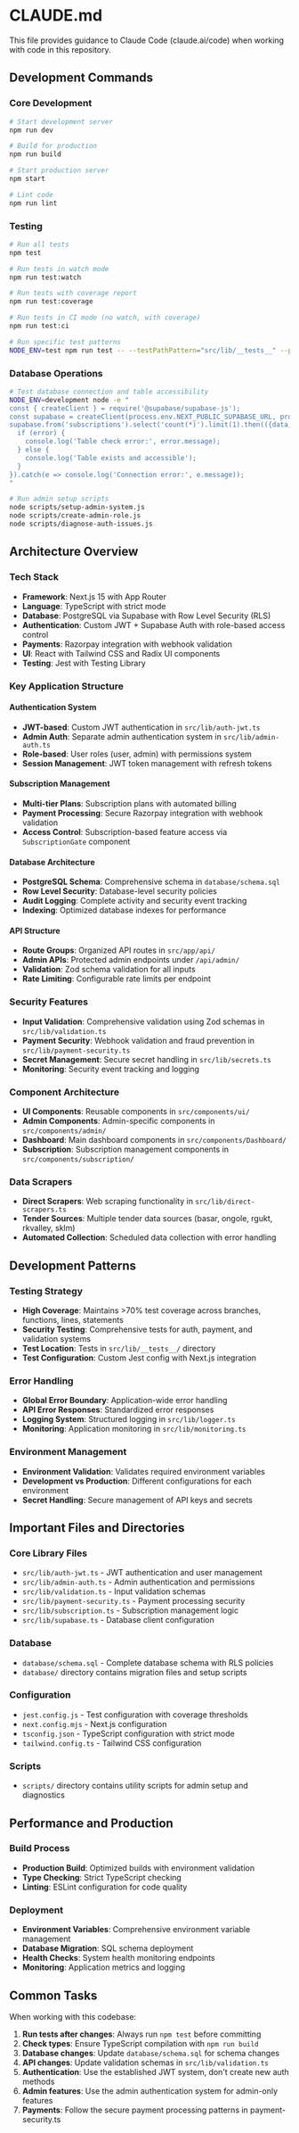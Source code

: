# CLAUDE.md

This file provides guidance to Claude Code (claude.ai/code) when working with code in this repository.

## Development Commands

### Core Development
```bash
# Start development server
npm run dev

# Build for production
npm run build

# Start production server
npm start

# Lint code
npm run lint
```

### Testing
```bash
# Run all tests
npm test

# Run tests in watch mode
npm run test:watch

# Run tests with coverage report
npm run test:coverage

# Run tests in CI mode (no watch, with coverage)
npm run test:ci

# Run specific test patterns
NODE_ENV=test npm run test -- --testPathPattern="src/lib/__tests__" --passWithNoTests
```

### Database Operations
```bash
# Test database connection and table accessibility
NODE_ENV=development node -e "
const { createClient } = require('@supabase/supabase-js');
const supabase = createClient(process.env.NEXT_PUBLIC_SUPABASE_URL, process.env.SUPABASE_SERVICE_ROLE_KEY);
supabase.from('subscriptions').select('count(*)').limit(1).then(({data, error}) => {
  if (error) {
    console.log('Table check error:', error.message);
  } else {
    console.log('Table exists and accessible');
  }
}).catch(e => console.log('Connection error:', e.message));
"

# Run admin setup scripts
node scripts/setup-admin-system.js
node scripts/create-admin-role.js
node scripts/diagnose-auth-issues.js
```

## Architecture Overview

### Tech Stack
- **Framework**: Next.js 15 with App Router
- **Language**: TypeScript with strict mode
- **Database**: PostgreSQL via Supabase with Row Level Security (RLS)
- **Authentication**: Custom JWT + Supabase Auth with role-based access control
- **Payments**: Razorpay integration with webhook validation
- **UI**: React with Tailwind CSS and Radix UI components
- **Testing**: Jest with Testing Library

### Key Application Structure

#### Authentication System
- **JWT-based**: Custom JWT authentication in `src/lib/auth-jwt.ts`
- **Admin Auth**: Separate admin authentication system in `src/lib/admin-auth.ts`
- **Role-based**: User roles (user, admin) with permissions system
- **Session Management**: JWT token management with refresh tokens

#### Subscription Management
- **Multi-tier Plans**: Subscription plans with automated billing
- **Payment Processing**: Secure Razorpay integration with webhook validation
- **Access Control**: Subscription-based feature access via `SubscriptionGate` component

#### Database Architecture
- **PostgreSQL Schema**: Comprehensive schema in `database/schema.sql`
- **Row Level Security**: Database-level security policies
- **Audit Logging**: Complete activity and security event tracking
- **Indexing**: Optimized database indexes for performance

#### API Structure
- **Route Groups**: Organized API routes in `src/app/api/`
- **Admin APIs**: Protected admin endpoints under `/api/admin/`
- **Validation**: Zod schema validation for all inputs
- **Rate Limiting**: Configurable rate limits per endpoint

### Security Features
- **Input Validation**: Comprehensive validation using Zod schemas in `src/lib/validation.ts`
- **Payment Security**: Webhook validation and fraud prevention in `src/lib/payment-security.ts`
- **Secret Management**: Secure secret handling in `src/lib/secrets.ts`
- **Monitoring**: Security event tracking and logging

### Component Architecture
- **UI Components**: Reusable components in `src/components/ui/`
- **Admin Components**: Admin-specific components in `src/components/admin/`
- **Dashboard**: Main dashboard components in `src/components/Dashboard/`
- **Subscription**: Subscription management components in `src/components/subscription/`

### Data Scrapers
- **Direct Scrapers**: Web scraping functionality in `src/lib/direct-scrapers.ts`
- **Tender Sources**: Multiple tender data sources (basar, ongole, rgukt, rkvalley, sklm)
- **Automated Collection**: Scheduled data collection with error handling

## Development Patterns

### Testing Strategy
- **High Coverage**: Maintains >70% test coverage across branches, functions, lines, statements
- **Security Testing**: Comprehensive tests for auth, payment, and validation systems
- **Test Location**: Tests in `src/lib/__tests__/` directory
- **Test Configuration**: Custom Jest config with Next.js integration

### Error Handling
- **Global Error Boundary**: Application-wide error handling
- **API Error Responses**: Standardized error responses
- **Logging System**: Structured logging in `src/lib/logger.ts`
- **Monitoring**: Application monitoring in `src/lib/monitoring.ts`

### Environment Management
- **Environment Validation**: Validates required environment variables
- **Development vs Production**: Different configurations for each environment
- **Secret Handling**: Secure management of API keys and secrets

## Important Files and Directories

### Core Library Files
- `src/lib/auth-jwt.ts` - JWT authentication and user management
- `src/lib/admin-auth.ts` - Admin authentication and permissions
- `src/lib/validation.ts` - Input validation schemas
- `src/lib/payment-security.ts` - Payment processing security
- `src/lib/subscription.ts` - Subscription management logic
- `src/lib/supabase.ts` - Database client configuration

### Database
- `database/schema.sql` - Complete database schema with RLS policies
- `database/` directory contains migration files and setup scripts

### Configuration
- `jest.config.js` - Test configuration with coverage thresholds
- `next.config.mjs` - Next.js configuration
- `tsconfig.json` - TypeScript configuration with strict mode
- `tailwind.config.ts` - Tailwind CSS configuration

### Scripts
- `scripts/` directory contains utility scripts for admin setup and diagnostics

## Performance and Production

### Build Process
- **Production Build**: Optimized builds with environment validation
- **Type Checking**: Strict TypeScript checking
- **Linting**: ESLint configuration for code quality

### Deployment
- **Environment Variables**: Comprehensive environment variable management
- **Database Migration**: SQL schema deployment
- **Health Checks**: System health monitoring endpoints
- **Monitoring**: Application metrics and logging

## Common Tasks

When working with this codebase:

1. **Run tests after changes**: Always run `npm test` before committing
2. **Check types**: Ensure TypeScript compilation with `npm run build`
3. **Database changes**: Update `database/schema.sql` for schema changes
4. **API changes**: Update validation schemas in `src/lib/validation.ts`
5. **Authentication**: Use the established JWT system, don't create new auth methods
6. **Admin features**: Use the admin authentication system for admin-only features
7. **Payments**: Follow the secure payment processing patterns in payment-security.ts